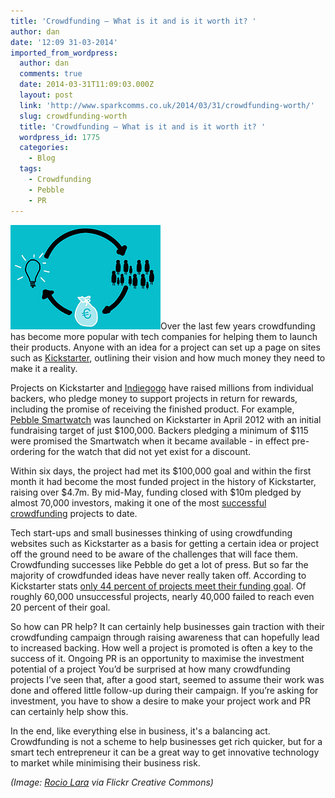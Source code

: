 ```yaml
---
title: 'Crowdfunding – What is it and is it worth it? '
author: dan
date: '12:09 31-03-2014'
imported_from_wordpress:
  author: dan
  comments: true
  date: 2014-03-31T11:09:03.000Z
  layout: post
  link: 'http://www.sparkcomms.co.uk/2014/03/31/crowdfunding-worth/'
  slug: crowdfunding-worth
  title: 'Crowdfunding – What is it and is it worth it? '
  wordpress_id: 1775
  categories:
    - Blog
  tags:
    - Crowdfunding
    - Pebble
    - PR
---
```


![Crowdfunding](Crowdfunding1.jpg)Over the last few years crowdfunding has become more popular with tech companies for helping them to launch their products. Anyone with an idea for a project can set up a page on sites such as [Kickstarter](http://www.kickstarter.com/), outlining their vision and how much money they need to make it a reality.

Projects on Kickstarter and [Indiegogo](http://www.indiegogo.com/) have raised millions from individual backers, who pledge money to support projects in return for rewards, including the promise of receiving the finished product. For example, [Pebble Smartwatch](https://getpebble.com/) was launched on Kickstarter in April 2012 with an initial fundraising target of just $100,000. Backers pledging a minimum of $115 were promised the Smartwatch when it became available - in effect pre-ordering for the watch that did not yet exist for a discount.

Within six days, the project had met its $100,000 goal and within the first month it had become the most funded project in the history of Kickstarter, raising over $4.7m. By mid-May, funding closed with $10m pledged by almost 70,000 investors, making it one of the most [successful crowdfunding](http://www.bbc.co.uk/news/technology-17740574) projects to date.

Tech start-ups and small businesses thinking of using crowdfunding websites such as Kickstarter as a basis for getting a certain idea or project off the ground need to be aware of the challenges that will face them. Crowdfunding successes like Pebble do get a lot of press. But so far the majority of crowdfunded ideas have never really taken off. According to Kickstarter stats [only 44 percent of projects meet their funding goal](https://www.kickstarter.com/help/stats). Of roughly 60,000 unsuccessful projects, nearly 40,000 failed to reach even 20 percent of their goal.

So how can PR help? It can certainly help businesses gain traction with their crowdfunding campaign through raising awareness that can hopefully lead to increased backing. How well a project is promoted is often a key to the success of it. Ongoing PR is an opportunity to maximise the investment potential of a project You’d be surprised at how many crowdfunding projects I’ve seen that, after a good start, seemed to assume their work was done and offered little follow-up during their campaign. If you’re asking for investment, you have to show a desire to make your project work and PR can certainly help show this.

In the end, like everything else in business, it's a balancing act. Crowdfunding is not a scheme to help businesses get rich quicker, but for a smart tech entrepreneur it can be a great way to get innovative technology to market while minimising their business risk.

_(Image: [Rocio Lara](http://www.flickr.com/photos/analogica/8661000014/) via Flickr Creative Commons)_
